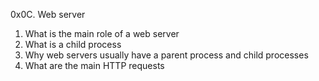 0x0C. Web server

1. What is the main role of a web server
2. What is a child process
3. Why web servers usually have a parent process and child processes
4. What are the main HTTP requests
